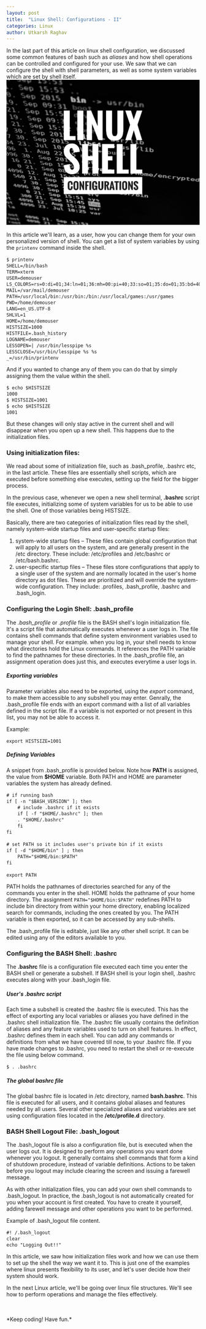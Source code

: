 ```yaml
---
layout: post
title:  "Linux Shell: Configurations - II"
categories: Linux
author: Utkarsh Raghav
---
```

In the last part of this article on linux shell configuration, we discussed some common features of bash such as *aliases* and how shell operations can be controlled and configured for your use.
We saw that we can configure the shell with shell parameters, as well as some system variables which are set by shell itself.
<img id="shell-config" class="mx-auto" src="/assets/images/posts/shellconfig.jpeg" alt="the-shell-configurations" style="width: 800px;">

In this article we'll learn, as a user, how you can change them for your own personalized version of shell. You can get a list of system variables by using the `printenv` command inside the shell.

```
$ printenv
SHELL=/bin/bash
TERM=xterm
USER=demouser
LS_COLORS=rs=0:di=01;34:ln=01;36:mh=00:pi=40;33:so=01;35:do=01;35:bd=40;33;01:cd=40;33;01:or=40;31;01:su=37;41:sg=30;43:ca:...
MAIL=/var/mail/demouser
PATH=/usr/local/bin:/usr/bin:/bin:/usr/local/games:/usr/games
PWD=/home/demouser
LANG=en_US.UTF-8
SHLVL=1
HOME=/home/demouser
HISTSIZE=1000
HISTFILE=.bash_history
LOGNAME=demouser
LESSOPEN=| /usr/bin/lesspipe %s
LESSCLOSE=/usr/bin/lesspipe %s %s
_=/usr/bin/printenv
```

And if you wanted to change any of them you can do that by simply assigning them the value within the shell.

```
$ echo $HISTSIZE
1000
$ HISTSIZE=1001
$ echo $HISTSIZE
1001
```
But these changes will only stay active in the current shell and will disappear when you open up a new shell. This happens due to the initialization files.

### Using initialization files:
We read about some of initialization file, such as .bash_profile, .bashrc etc, in the last article. These files are essentially shell scripts, which are executed before something else executes, setting up the field for the bigger process.

In the previous case, whenever we open a new shell terminal, **.bashrc** script file executes, initializing some of system variables for us to be able to use the shell. One of those variables being HISTSIZE.

Basically, there are two categories of initialization files read by the shell, namely system-wide startup files and user-specific startup files:

1. system-wide startup files – These files contain global configuration that will apply to all users on the system, and are generally present in the /etc directory. These include: /etc/profiles and /etc/bashrc or /etc/bash.bashrc.
2. user-specific startup files – These files store configurations that apply to a single user of the system and are normally located in the user's home directory as dot files. These are prioritized and will override the system-wide configuration. They include: .profiles, .bash_profile, .bashrc and .bash_login.


### Configuring the Login Shell: .bash_profile
The *.bash_profile* or *.profile* file is the BASH shell's login initialization file. It's a script file that automatically executes whenever a user logs in.
The file contains shell commands that define system environment variables used to manage your shell. For example. when you log in, your shell needs to know what directories hold the Linux commands. It references the PATH variable to find the pathnames for these directories. In the .bash_profile file, an assignment operation does just this, and executes everytime a user logs in.

##### Exporting variables
Parameter variables also need to be exported, using the *export* command, to make them accessible to any subshell you may enter. Genrally, the .bash_profile file ends with an export command with a list of all variables defined in the script file. If a variable is not exported or not present in this list, you may not be able to access it.

Example:
```
export HISTSIZE=1001
```
##### Defining Variables
A snippet from .bash_profile is provided below. Note how **PATH** is assigned, the value from **$HOME** variable. Both PATH and HOME are parameter variables the system has already defined.
```
# if running bash
if [ -n "$BASH_VERSION" ]; then
    # include .bashrc if it exists
    if [ -f "$HOME/.bashrc" ]; then
	. "$HOME/.bashrc"
    fi
fi

# set PATH so it includes user's private bin if it exists
if [ -d "$HOME/bin" ] ; then
    PATH="$HOME/bin:$PATH"
fi

export PATH
```
PATH holds the pathnames of directories searched for any of the commands you enter in the shell. HOME holds the pathname of your home directory. The assignment `PATH="$HOME/bin:$PATH"` redefines PATH to include bin directory from within your home directory, enabling localized search for commands, including the ones created by you. The PATH variable is then exported, so it can be accessed by any sub-shells.

The .bash_profile file is editable, just like any other shell script. It can be edited using any of the editors available to you.



### Configuring the BASH Shell: .bashrc
The **.bashrc** file is a configuration file executed each time you enter the BASH shell or generate a subshell.
If BASH shell is your login shell, .bashrc executes along with your .bash_login file.

##### User's .bashrc script
Each time a subshell is created the .bashrc file is executed. This has the effect of exporting any local variables or aliases you have defined in the .bashrc shell initialization file.
The .bashrc file usually contains the definition of aliases and any feature variables used to turn on shell features. In effect, .bashrc defines them in each shell.
You can add any commands or definitions from what we have covered till now, to your .bashrc file. If you have made changes to .bashrc, you need to restart the shell or re-execute the file using below command.
```
$ . .bashrc
```
##### The global *bashrc* file
The global bashrc file is located in /etc directory, named **bash.bashrc**. This file is executed for all users, and it contains global aliases and features needed by all users. Several other specialized aliases and variables are set using configuration files located in the **/etc/profile.d** directory.


### BASH Shell Logout File: .bash_logout
The .bash_logout file is also a configuration file, but is executed when the user logs out. It is designed to perform any operations you want done whenever you logout.
It generally contains shell commands that form a kind of shutdown procedure, instead of variable definitions. Actions to be taken before you logout may include clearing the screen and issuing a farewell message.

As with other initialization files, you can add your own shell commands to .bash_logout. In practice, the .bash_logout is not automatically created for you when your account is first created. You have to create it yourself, adding farewell message and other operations you want to be performed.

Example of .bash_logout file content.
```
#! /.bash_logout
clear
echo "Logging Out!!"
```
In this article, we saw how initialization files work and how we can use them to set up the shell the way we want it to.
This is just one of the examples where linux presents flexibility to its user, and let's user decide how their system should work.

In the next Linux article, we'll be going over linux file structures. We'll see how to perform operations and manage the files effectively.  


<br/>
<br/>
*Keep coding! Have fun.*
